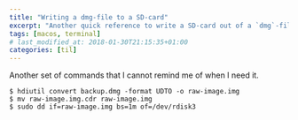 ```yaml
---
title: "Writing a dmg-file to a SD-card"
excerpt: "Another quick reference to write a SD-card out of a `dmg`-file."
tags: [macos, terminal]
# last_modified_at: 2018-01-30T21:15:35+01:00
categories: [til]
---
```


Another set of commands that I cannot remind me of when I need it.

``` terminal
$ hdiutil convert backup.dmg -format UDTO -o raw-image.img
$ mv raw-image.img.cdr raw-image.img
$ sudo dd if=raw-image.img bs=1m of=/dev/rdisk3
```
